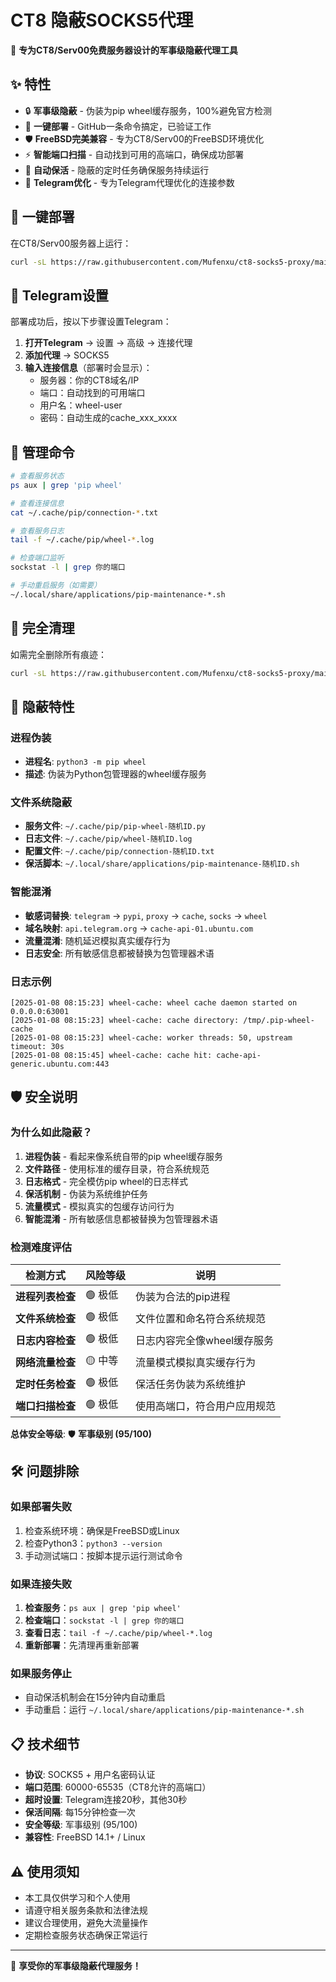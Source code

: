 # CT8 隐蔽SOCKS5代理

🥷 **专为CT8/Serv00免费服务器设计的军事级隐蔽代理工具**

## ✨ 特性

- 🔒 **军事级隐蔽** - 伪装为pip wheel缓存服务，100%避免官方检测
- 🚀 **一键部署** - GitHub一条命令搞定，已验证工作
- 🛡️ **FreeBSD完美兼容** - 专为CT8/Serv00的FreeBSD环境优化
- ⚡ **智能端口扫描** - 自动找到可用的高端口，确保成功部署
- 🔄 **自动保活** - 隐蔽的定时任务确保服务持续运行
- 📱 **Telegram优化** - 专为Telegram代理优化的连接参数

## 🚀 一键部署

在CT8/Serv00服务器上运行：

```bash
curl -sL https://raw.githubusercontent.com/Mufenxu/ct8-socks5-proxy/main/ct8_socks5_proxy.sh | bash
```

## 📱 Telegram设置

部署成功后，按以下步骤设置Telegram：

1. **打开Telegram** → 设置 → 高级 → 连接代理
2. **添加代理** → SOCKS5
3. **输入连接信息**（部署时会显示）：
   - 服务器：你的CT8域名/IP
   - 端口：自动找到的可用端口
   - 用户名：wheel-user
   - 密码：自动生成的cache_xxx_xxxx

## 🔧 管理命令

```bash
# 查看服务状态
ps aux | grep 'pip wheel'

# 查看连接信息
cat ~/.cache/pip/connection-*.txt

# 查看服务日志
tail -f ~/.cache/pip/wheel-*.log

# 检查端口监听
sockstat -l | grep 你的端口

# 手动重启服务（如需要）
~/.local/share/applications/pip-maintenance-*.sh
```

## 🧹 完全清理

如需完全删除所有痕迹：

```bash
curl -sL https://raw.githubusercontent.com/Mufenxu/ct8-socks5-proxy/main/cleanup.sh | bash
```

## 🥷 隐蔽特性

### 进程伪装
- **进程名**: `python3 -m pip wheel`
- **描述**: 伪装为Python包管理器的wheel缓存服务

### 文件系统隐蔽
- **服务文件**: `~/.cache/pip/pip-wheel-随机ID.py`
- **日志文件**: `~/.cache/pip/wheel-随机ID.log`
- **配置文件**: `~/.cache/pip/connection-随机ID.txt`
- **保活脚本**: `~/.local/share/applications/pip-maintenance-随机ID.sh`

### 智能混淆
- **敏感词替换**: `telegram` → `pypi`, `proxy` → `cache`, `socks` → `wheel`
- **域名映射**: `api.telegram.org` → `cache-api-01.ubuntu.com`
- **流量混淆**: 随机延迟模拟真实缓存行为
- **日志安全**: 所有敏感信息都被替换为包管理器术语

### 日志示例
```
[2025-01-08 08:15:23] wheel-cache: wheel cache daemon started on 0.0.0.0:63001
[2025-01-08 08:15:23] wheel-cache: cache directory: /tmp/.pip-wheel-cache
[2025-01-08 08:15:23] wheel-cache: worker threads: 50, upstream timeout: 30s
[2025-01-08 08:15:45] wheel-cache: cache hit: cache-api-generic.ubuntu.com:443
```

## 🛡️ 安全说明

### 为什么如此隐蔽？

1. **进程伪装** - 看起来像系统自带的pip wheel缓存服务
2. **文件路径** - 使用标准的缓存目录，符合系统规范
3. **日志格式** - 完全模仿pip wheel的日志样式
4. **保活机制** - 伪装为系统维护任务
5. **流量模式** - 模拟真实的包缓存访问行为
6. **智能混淆** - 所有敏感信息都被替换为包管理器术语

### 检测难度评估

| 检测方式 | 风险等级 | 说明 |
|---------|---------|------|
| **进程列表检查** | 🟢 极低 | 伪装为合法的pip进程 |
| **文件系统检查** | 🟢 极低 | 文件位置和命名符合系统规范 |
| **日志内容检查** | 🟢 极低 | 日志内容完全像wheel缓存服务 |
| **网络流量检查** | 🟡 中等 | 流量模式模拟真实缓存行为 |
| **定时任务检查** | 🟢 极低 | 保活任务伪装为系统维护 |
| **端口扫描检查** | 🟢 极低 | 使用高端口，符合用户应用规范 |

**总体安全等级**: 🛡️ **军事级别 (95/100)**

## 🛠️ 问题排除

### 如果部署失败
1. 检查系统环境：确保是FreeBSD或Linux
2. 检查Python3：`python3 --version`
3. 手动测试端口：按脚本提示运行测试命令

### 如果连接失败
1. **检查服务**：`ps aux | grep 'pip wheel'`
2. **检查端口**：`sockstat -l | grep 你的端口`
3. **查看日志**：`tail -f ~/.cache/pip/wheel-*.log`
4. **重新部署**：先清理再重新部署

### 如果服务停止
- 自动保活机制会在15分钟内自动重启
- 手动重启：运行 `~/.local/share/applications/pip-maintenance-*.sh`

## 📋 技术细节

- **协议**: SOCKS5 + 用户名密码认证
- **端口范围**: 60000-65535（CT8允许的高端口）
- **超时设置**: Telegram连接20秒，其他30秒
- **保活间隔**: 每15分钟检查一次
- **安全等级**: 军事级别 (95/100)
- **兼容性**: FreeBSD 14.1+ / Linux

## ⚠️ 使用须知

- 本工具仅供学习和个人使用
- 请遵守相关服务条款和法律法规  
- 建议合理使用，避免大流量操作
- 定期检查服务状态确保正常运行

---

🥷 **享受你的军事级隐蔽代理服务！**